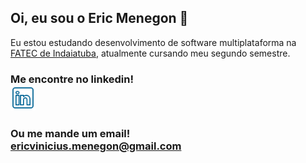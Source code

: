 ## Oi, eu sou o Eric Menegon 👋

Eu estou estudando desenvolvimento de software multiplataforma na [FATEC de Indaiatuba](http://www.fatecid.com.br/site/), atualmente cursando meu segundo semestre.

### Me encontre no linkedin! <br> [<img src="./assets/linkedin_logo.svg" width="40">](https://www.linkedin.com/in/eric-vinicius-da-silva-menegon) 


### Ou me mande um email! <br> [ericvinicius.menegon@gmail.com](mailto:ericvinicius.menegon@gmail.com)


<!--
**ericmeneg/ericmeneg** is a ✨ _special_ ✨ repository because its `README.md` (this file) appears on your GitHub profile.

Here are some ideas to get you started:

- 🔭 I’m currently working on ...
- 🌱 I’m currently learning ...
- 👯 I’m looking to collaborate on ...
- 🤔 I’m looking for help with ...
- 💬 Ask me about ...
- 📫 How to reach me: ...
- 😄 Pronouns: ...
- ⚡ Fun fact: ...
-->
